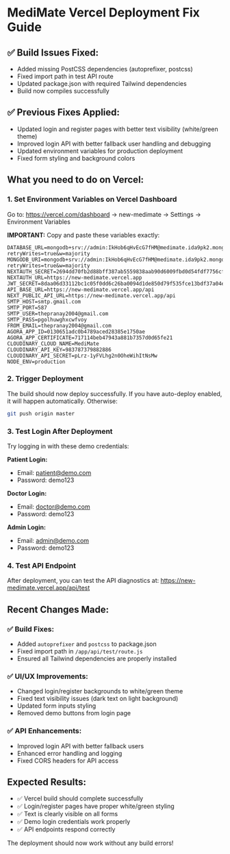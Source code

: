 # MediMate Vercel Deployment Fix Guide

## ✅ Build Issues Fixed:
- Added missing PostCSS dependencies (autoprefixer, postcss)
- Fixed import path in test API route
- Updated package.json with required Tailwind dependencies
- Build now compiles successfully

## ✅ Previous Fixes Applied:
- Updated login and register pages with better text visibility (white/green theme)
- Improved login API with better fallback user handling and debugging
- Updated environment variables for production deployment
- Fixed form styling and background colors

## What you need to do on Vercel:

### 1. Set Environment Variables on Vercel Dashboard
Go to: https://vercel.com/dashboard → new-medimate → Settings → Environment Variables

**IMPORTANT:** Copy and paste these variables exactly:

```
DATABASE_URL=mongodb+srv://admin:IkHob6qHvEcG7fHM@medimate.ida9pk2.mongodb.net/medimate?retryWrites=true&w=majority
MONGODB_URI=mongodb+srv://admin:IkHob6qHvEcG7fHM@medimate.ida9pk2.mongodb.net/medimate?retryWrites=true&w=majority
NEXTAUTH_SECRET=2694dd70fb2d88bff387ab5559838aab90d6009fbd0d54fdf7756cf1b1c6fe350c89f62a6b0f3ea31d71096e29d8ed7990cc3b2affd16d880de1955dba40cd781
NEXTAUTH_URL=https://new-medimate.vercel.app
JWT_SECRET=8daa06d33112bc1c05f0dd6c26ba0094d1de850d79f535fce13bdf37a04ec04710c306d60ba1b8cd4c0ec6d687a0e173f6acab554655bbaaf6cb53055e29fd619
API_BASE_URL=https://new-medimate.vercel.app/api
NEXT_PUBLIC_API_URL=https://new-medimate.vercel.app/api
SMTP_HOST=smtp.gmail.com
SMTP_PORT=587
SMTP_USER=thepranay2004@gmail.com
SMTP_PASS=pgolhuwghxcwfvoy
FROM_EMAIL=thepranay2004@gmail.com
AGORA_APP_ID=0130651adc0b4789aced28385e1750ae
AGORA_APP_CERTIFICATE=717114beb47943a881b7357d0d65fe21
CLOUDINARY_CLOUD_NAME=MediMate
CLOUDINARY_API_KEY=983787379882886
CLOUDINARY_API_SECRET=pLrz-1yFVLhg2n0OheWihItNsMw
NODE_ENV=production
```

### 2. Trigger Deployment
The build should now deploy successfully. If you have auto-deploy enabled, it will happen automatically. Otherwise:

```bash
git push origin master
```

### 3. Test Login After Deployment
Try logging in with these demo credentials:

**Patient Login:**
- Email: patient@demo.com
- Password: demo123

**Doctor Login:**
- Email: doctor@demo.com  
- Password: demo123

**Admin Login:**
- Email: admin@demo.com
- Password: demo123

### 4. Test API Endpoint
After deployment, you can test the API diagnostics at:
https://new-medimate.vercel.app/api/test

## Recent Changes Made:

### ✅ Build Fixes:
- Added `autoprefixer` and `postcss` to package.json
- Fixed import path in `/app/api/test/route.js`
- Ensured all Tailwind dependencies are properly installed

### ✅ UI/UX Improvements:
- Changed login/register backgrounds to white/green theme
- Fixed text visibility issues (dark text on light background)
- Updated form inputs styling
- Removed demo buttons from login page

### ✅ API Enhancements:
- Improved login API with better fallback users
- Enhanced error handling and logging
- Fixed CORS headers for API access

## Expected Results:
- ✅ Vercel build should complete successfully
- ✅ Login/register pages have proper white/green styling
- ✅ Text is clearly visible on all forms
- ✅ Demo login credentials work properly
- ✅ API endpoints respond correctly

The deployment should now work without any build errors!
